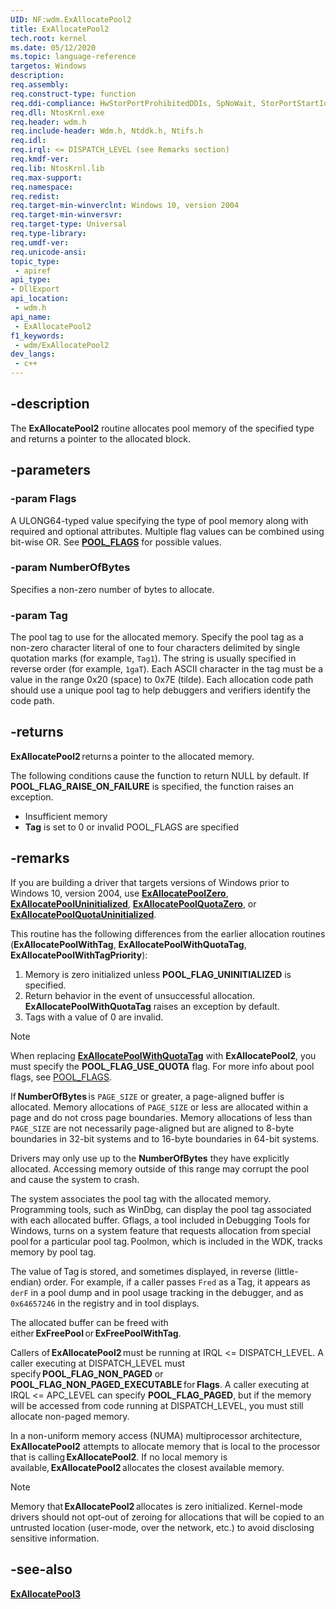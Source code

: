 ```yaml
---
UID: NF:wdm.ExAllocatePool2
title: ExAllocatePool2
tech.root: kernel
ms.date: 05/12/2020
ms.topic: language-reference
targetos: Windows
description:
req.assembly:
req.construct-type: function
req.ddi-compliance: HwStorPortProhibitedDDIs, SpNoWait, StorPortStartIo
req.dll: NtosKrnl.exe
req.header: wdm.h
req.include-header: Wdm.h, Ntddk.h, Ntifs.h
req.idl:
req.irql: <= DISPATCH_LEVEL (see Remarks section)
req.kmdf-ver:
req.lib: NtosKrnl.lib
req.max-support:
req.namespace:
req.redist:
req.target-min-winverclnt: Windows 10, version 2004
req.target-min-winversvr:
req.target-type: Universal
req.type-library:
req.umdf-ver:
req.unicode-ansi:
topic_type:
 - apiref
api_type:
- DllExport
api_location:
 - wdm.h
api_name:
 - ExAllocatePool2
f1_keywords:
 - wdm/ExAllocatePool2
dev_langs:
 - c++
---
```


## -description

The **ExAllocatePool2** routine allocates pool memory of the specified type and returns a pointer to the allocated block.

## -parameters

### -param Flags

A ULONG64-typed value specifying the type of pool memory along with required and optional attributes. Multiple flag values can be combined using bit-wise OR. See [**POOL_FLAGS**](/windows-hardware/drivers/kernel/pool_flags) for possible values.

### -param NumberOfBytes

Specifies a non-zero number of bytes to allocate.

### -param Tag

The pool tag to use for the allocated memory. Specify the pool tag as a non-zero character literal of one to four characters delimited by single quotation marks (for example, `Tag1`). The string is usually specified in reverse order (for example, `1gaT`). Each ASCII character in the tag must be a value in the range 0x20 (space) to 0x7E (tilde). Each allocation code path should use a unique pool tag to help debuggers and verifiers identify the code path.

## -returns

**ExAllocatePool2** returns a pointer to the allocated memory. 

The following conditions cause the function to return NULL by default. If **POOL_FLAG_RAISE_ON_FAILURE** is specified, the function raises an exception.

* Insufficient memory
* **Tag** is set to 0 or invalid POOL_FLAGS are specified

## -remarks

If you are building a driver that targets versions of Windows prior to Windows 10, version 2004, use [**ExAllocatePoolZero**](nf-wdm-exallocatepoolzero.md), [**ExAllocatePoolUninitialized**](nf-wdm-exallocatepooluninitialized.md), [**ExAllocatePoolQuotaZero**](nf-wdm-exallocatepoolquotazero.md), or [**ExAllocatePoolQuotaUninitialized**](nf-wdm-exallocatepoolquotauninitialized.md).

This routine has the following differences from the earlier allocation routines (**ExAllocatePoolWithTag**, **ExAllocatePoolWithQuotaTag**, **ExAllocatePoolWithTagPriority**):

1. Memory is zero initialized unless **POOL_FLAG_UNINITIALIZED** is specified.
2. Return behavior in the event of unsuccessful allocation.  **ExAllocatePoolWithQuotaTag** raises an exception by default.
3. Tags with a value of 0 are invalid.

> [!NOTE]
> When replacing [**ExAllocatePoolWithQuotaTag**](https://docs.microsoft.com/windows-hardware/drivers/ddi/wdm/nf-wdm-exallocatepoolwithquotatag) with **ExAllocatePool2**, you must specify the **POOL_FLAG_USE_QUOTA** flag. For more info about pool flags, see [POOL_FLAGS](https://docs.microsoft.com/windows-hardware/drivers/kernel/pool_flags).

If **NumberOfBytes** is `PAGE_SIZE` or greater, a page-aligned buffer is allocated. Memory allocations of `PAGE_SIZE` or less are allocated within a page and do not cross page boundaries. Memory allocations of less than `PAGE_SIZE` are not necessarily page-aligned but are aligned to 8-byte boundaries in 32-bit systems and to 16-byte boundaries in 64-bit systems.

Drivers may only use up to the **NumberOfBytes** they have explicitly allocated. Accessing memory outside of this range may corrupt the pool and cause the system to crash.

The system associates the pool tag with the allocated memory. Programming tools, such as WinDbg, can display the pool tag associated with each allocated buffer. Gflags, a tool included in Debugging Tools for Windows, turns on a system feature that requests allocation from special pool for a particular pool tag. Poolmon, which is included in the WDK, tracks memory by pool tag.

The value of Tag is stored, and sometimes displayed, in reverse (little-endian) order. For example, if a caller passes `Fred` as a Tag, it appears as `derF` in a pool dump and in pool usage tracking in the debugger, and as `0x64657246` in the registry and in tool displays.

The allocated buffer can be freed with either **ExFreePool** or **ExFreePoolWithTag**.

Callers of **ExAllocatePool2** must be running at IRQL <= DISPATCH_LEVEL. A caller executing at DISPATCH_LEVEL must specify **POOL_FLAG_NON_PAGED** or **POOL_FLAG_NON_PAGED_EXECUTABLE** for **Flags**. A caller executing at IRQL <= APC_LEVEL can specify **POOL_FLAG_PAGED**, but if the memory will be accessed from code running at DISPATCH_LEVEL, you must still allocate non-paged memory.

In a non-uniform memory access (NUMA) multiprocessor architecture, **ExAllocatePool2** attempts to allocate memory that is local to the processor that is calling **ExAllocatePool2**. If no local memory is available, **ExAllocatePool2** allocates the closest available memory.

> [!NOTE]
> Memory that **ExAllocatePool2** allocates is zero initialized. Kernel-mode drivers should not opt-out of zeroing for allocations that will be copied to an untrusted location (user-mode, over the network, etc.) to avoid disclosing sensitive information.

## -see-also

[**ExAllocatePool3**](nf-wdm-exallocatepool3.md)
